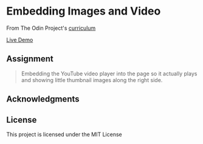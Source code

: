 # Embedding Images and Video

From The Odin Project's [curriculum](https://www.theodinproject.com/lessons/embedding-images-and-video)

[Live Demo]()

## Assignment

> Embedding the YouTube video player into the page so it actually plays and showing little thumbnail images along the right side.

## Acknowledgments

## License

This project is licensed under the MIT License
